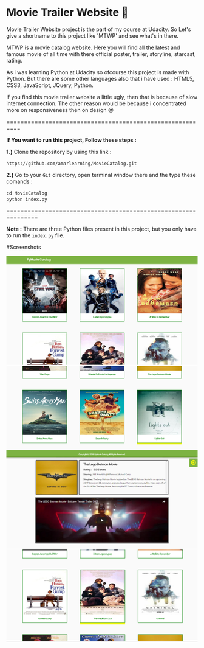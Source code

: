 # Movie Trailer Website :movie_camera:


Movie Trailer Website project is the part of my course at Udacity. So Let's give a shortname to this project like 'MTWP' 
and see what's in there.

MTWP is a movie catalog website. Here you will find all the latest and famous movie of all time with there official poster, trailer, storyline, starcast, rating.

As i was learning Python at Udacity so ofcourse this project is made with Python. But there are some other languages also that i have used : HTML5, CSS3, JavaScript, JQuery, Python.

If you find this movie trailer website a little ugly, then that is because of slow internet connection. The other reason would be because i concentrated more on responsiveness then on design :stuck_out_tongue_winking_eye:

==========================================================

<b>If You want to run this project, Follow these steps :</b>

<b>1.)</b> Clone the repository by using this link :

```
https://github.com/amarlearning/MovieCatalog.git
```

<b>2.)</b> Go to your ```Git``` directory, open terminal window there and the type these comands :

```
cd MovieCatalog
python index.py
```

===============================================================

<b>Note :</b> There are three Python files present in this project, but you only have to run the ```index.py``` file.

#Screenshots

![PyMovieCatalog](https://raw.githubusercontent.com/amarlearning/MovieCatalog/master/screenshots/1.jpg)
![PyMovieCatalog](https://raw.githubusercontent.com/amarlearning/MovieCatalog/master/screenshots/3.jpg)
![PyMovieCatalog](https://raw.githubusercontent.com/amarlearning/MovieCatalog/master/screenshots/4.jpg)
![PyMovieCatalog](https://raw.githubusercontent.com/amarlearning/MovieCatalog/master/screenshots/2.jpg)
